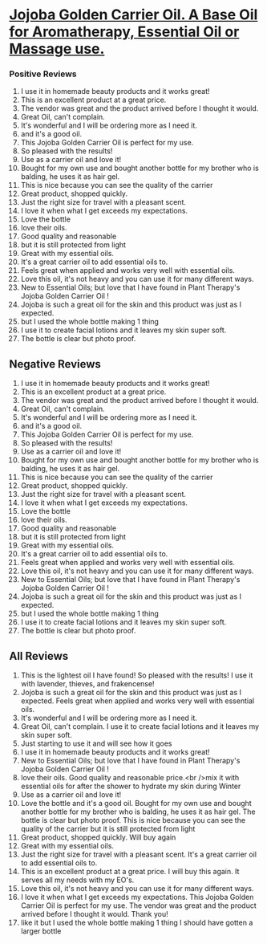 # [Jojoba Golden Carrier Oil. A Base Oil for Aromatherapy, Essential Oil or Massage use.](https://products.checkmycream.com/products/Jojoba-Golden-Carrier-Oil.-A-Base-Oil-for-Aromatherapy-Essential-Oil-or-Massage-use..html)

### Positive Reviews

<ol>
      <li>I use it in homemade beauty products and it works great!</li>
      <li>This is an excellent product at a great price.</li>
      <li>The vendor was great and the product arrived before I thought it would.</li>
      <li>Great Oil, can&#x27;t complain.  </li>
      <li>It&#x27;s wonderful and I will be ordering more as I need it.</li>
      <li>and it&#x27;s a good oil.</li>
      <li>This Jojoba Golden Carrier Oil is perfect for my use.</li>
      <li>So pleased with the results!</li>
      <li>Use as a carrier oil and love it!</li>
      <li>Bought for my own use and bought another bottle for my brother who is balding, he uses it as hair gel.</li>
      <li>This is nice because you can see the quality of the carrier</li>
      <li>Great product, shopped quickly.</li>
      <li>Just the right size for travel with a pleasant scent.  </li>
      <li>I love it when what I get exceeds my expectations.</li>
      <li>Love the bottle</li>
      <li>love their oils.  </li>
      <li>Good quality and reasonable</li>
      <li>but it is still protected from light</li>
      <li>Great with my essential oils.</li>
      <li>It&#x27;s a great carrier oil to add essential oils to.</li>
      <li>Feels great when applied and works very well with essential oils.</li>
      <li>Love this oil, it&#x27;s not heavy and you can use it for many different ways.</li>
      <li>New to Essential Oils; but love that I have found in Plant Therapy&#x27;s Jojoba Golden Carrier Oil !</li>
      <li>Jojoba is such a great oil for the skin and this product was just as I expected.  </li>
      <li>but I used the whole bottle making 1 thing</li>
      <li>I use it to create facial lotions and it leaves my skin super soft.</li>
      <li>The bottle is clear but photo proof.  </li>
</ol>


<h2>Negative Reviews</h2>
<ol>
<li> I use it in homemade beauty products and it works great!</li>
<li> This is an excellent product at a great price.</li>
<li> The vendor was great and the product arrived before I thought it would.</li>
<li> Great Oil, can&#x27;t complain.  </li>
<li> It&#x27;s wonderful and I will be ordering more as I need it.</li>
<li> and it&#x27;s a good oil.</li>
<li> This Jojoba Golden Carrier Oil is perfect for my use.</li>
<li> So pleased with the results!</li>
<li> Use as a carrier oil and love it!</li>
<li> Bought for my own use and bought another bottle for my brother who is balding, he uses it as hair gel.</li>
<li> This is nice because you can see the quality of the carrier</li>
<li> Great product, shopped quickly.</li>
<li> Just the right size for travel with a pleasant scent.  </li>
<li> I love it when what I get exceeds my expectations.</li>
<li> Love the bottle</li>
<li> love their oils.  </li>
<li> Good quality and reasonable</li>
<li> but it is still protected from light</li>
<li> Great with my essential oils.</li>
<li> It&#x27;s a great carrier oil to add essential oils to.</li>
<li> Feels great when applied and works very well with essential oils.</li>
<li> Love this oil, it&#x27;s not heavy and you can use it for many different ways.</li>
<li> New to Essential Oils; but love that I have found in Plant Therapy&#x27;s Jojoba Golden Carrier Oil !</li>
<li> Jojoba is such a great oil for the skin and this product was just as I expected.  </li>
<li> but I used the whole bottle making 1 thing</li>
<li> I use it to create facial lotions and it leaves my skin super soft.</li>
<li> The bottle is clear but photo proof.  </li>
</ol>

<h2>All Reviews</h2>

<ol>
    <li> This is the lightest oil I have found! So pleased with the results! I use it with lavender, thieves, and frakencense!</li>
    <li> Jojoba is such a great oil for the skin and this product was just as I expected.  Feels great when applied and works very well with essential oils.</li>
    <li> It&#x27;s wonderful and I will be ordering more as I need it.</li>
    <li> Great Oil, can&#x27;t complain.  I use it to create facial lotions and it leaves my skin super soft.</li>
    <li> Just starting to use it and will see how it goes</li>
    <li> I use it in homemade beauty products and it works great!</li>
    <li> New to Essential Oils; but love that I have found in Plant Therapy&#x27;s Jojoba Golden Carrier Oil !</li>
    <li> love their oils.  Good quality and reasonable price.&lt;br /&gt;mix it with essential oils for after the shower to hydrate my skin during Winter</li>
    <li> Use as a carrier oil and love it!</li>
    <li> Love the bottle and it&#x27;s a good oil. Bought for my own use and bought another bottle for my brother who is balding, he uses it as hair gel. The bottle is clear but photo proof.  This is nice because you can see the quality of the carrier but it is still protected from light</li>
    <li> Great product, shopped quickly. Will buy again</li>
    <li> Great with my essential oils.</li>
    <li> Just the right size for travel with a pleasant scent.  It&#x27;s a great carrier oil to add essential oils to.</li>
    <li> This is an excellent product at a great price. I will buy this again. It serves all my needs with my EO&#x27;s.</li>
    <li> Love this oil, it&#x27;s not heavy and you can use it for many different ways.</li>
    <li> I love it when what I get exceeds my expectations. This Jojoba Golden Carrier Oil is perfect for my use. The vendor was great and the product arrived before I thought it would. Thank you!</li>
    <li> like it but I used the whole bottle making 1 thing I should have gotten a larger bottle</li>
</ol>




